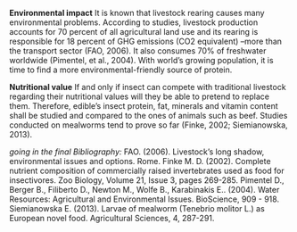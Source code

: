 **Environmental impact**
It is known that livestock rearing causes many environmental problems. According to studies, livestock production accounts for 70 percent of all agricultural land use and its rearing is responsible for 18 percent of GHG emissions (CO2 equivalent) –more than the transport sector (FAO, 2006). It also consumes 70% of freshwater worldwide (Pimentel, et al., 2004). With world’s growing population, it is time to find a more environmental-friendly source of protein.

**Nutritional value** 
If and only if insect can compete with traditional livestock regarding their nutritional values will they be able to pretend to replace them. Therefore, edible’s insect protein, fat, minerals and vitamin content shall be studied and compared to the ones of animals such as beef. Studies conducted on mealworms tend to prove so far (Finke, 2002; Siemianowska, 2013).

*going in the final Bibliography:*
FAO. (2006). Livestock’s long shadow, environmental issues and options. Rome.
Finke M. D. (2002). Complete nutrient composition of commercially raised invertebrates used as food for insectivores. Zoo Biology, Volume 21, Issue 3, pages 269-285.
Pimentel D., Berger B., Filiberto D., Newton M., Wolfe B., Karabinakis E.. (2004). Water Resources: Agricultural and Environmental Issues. BioScience, 909 - 918.
Siemianowska E. (2013). Larvae of mealworm (Tenebrio molitor L.) as European novel food. Agricultural Sciences, 4, 287-291.

